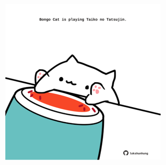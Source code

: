 <!-- built at 05/05/2024, 19:00:36 UTC -->
<p align="center">
  <img width="500" height="500" src="./ReadmeImage.svg">
</p>
